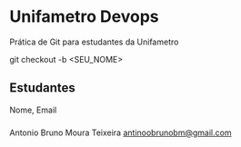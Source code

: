 # Unifametro Devops

Prática de Git para estudantes da Unifametro

git checkout -b <SEU_NOME>

## Estudantes
Nome, Email

###
Antonio Bruno Moura Teixeira
antinoobrunobm@gmail.com
